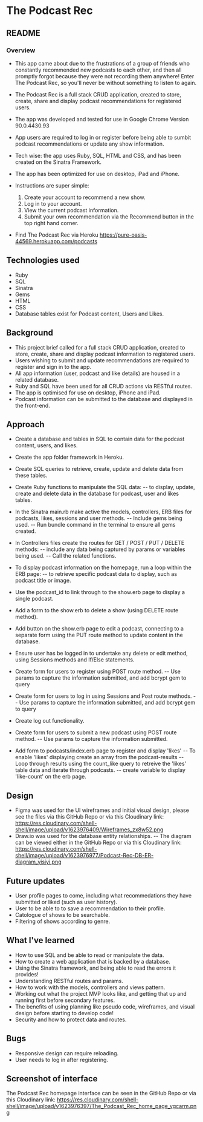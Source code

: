 # The Podcast Rec

## README

### Overview
- This app came about due to the frustrations of a group of friends who constantly recommended new podcasts to each other, and then all promptly forgot because they were not recording them anywhere! Enter The Podcast Rec, so you'll never be without something to listen to again.
- The Podcast Rec is a full stack CRUD application, created to store, create, share and display podcast recommendations for registered users.
- The app was developed and tested for use in Google Chrome Version 90.0.4430.93
- App users are required to log in or register before being able to sumbit podcast recommendations or update any show information.
- Tech wise: the app uses Ruby, SQL, HTML and CSS, and has been created on the Sinatra Framework.
- The app has been optimized for use on desktop, iPad and iPhone.
- Instructions are super simple: 
  1. Create your account to recommend a new show.
  2. Log in to your account.
  3. View the current podcast information.
  4. Submit your own recommendation via the Recommend button in the top right hand corner.
  
- Find The Podcast Rec via Heroku https://pure-oasis-44569.herokuapp.com/podcasts


## Technologies used
- Ruby
- SQL
- Sinatra 
- Gems
- HTML
- CSS
- Database tables exist for Podcast content, Users and Likes. 

## Background
- This project brief called for a full stack CRUD application, created to store, create, share and display podcast information to registered users.
- Users wishing to submit and update recommendations are required to register and sign in to the app.
- All app information (user, podcast and like details) are housed in a related database.
- Ruby and SQL have been used for all CRUD actions via RESTful routes.
- The app is optimised for use on desktop, iPhone and iPad.
- Podcast information can be submitted to the database and displayed in the front-end.

## Approach
- Create a database and tables in SQL to contain data for the podcast content, users, and likes.
- Create the app folder framework in Heroku.
- Create SQL queries to retrieve, create, update and delete data from these tables.

- Create Ruby functions to manipulate the SQL data:
-- to display, update, create and delete data in the database for podcast, user and likes tables.

- In the Sinatra main.rb make active the models, controllers, ERB files for podcasts, likes, sessions and user methods. 
-- Include gems being used.
-- Run bundle command in the terminal to ensure all gems created.

- In Controllers files create the routes for GET / POST / PUT / DELETE methods: 
-- include any data being captured by params or variables being used.
-- Call the related functions.

- To display podcast information on the homepage, run a loop within the ERB page:
-- to retrieve specific podcast data to display, such as podcast title or image.

- Use the podcast_id to link through to the show.erb page to display a single podcast.

- Add a form to the show.erb to delete a show (using DELETE route method).

- Add button on the show.erb page to edit a podcast, connecting to a separate form using the PUT route method to update content in the database.

- Ensure user has be logged in to undertake any delete or edit method, using Sessions methods and If/Else statements.

- Create form for users to register using POST route method.
-- Use params to capture the information submitted, and add bcrypt gem to query

- Create form for users to log in using Sessions and Post route methods.
-- Use params to capture the information submitted, and add bcrypt gem to query

- Create log out functionality.

- Create form for users to submit a new podcast using POST route method.
-- Use params to capture the information submitted.

- Add form to podcasts/index.erb page to register and display 'likes'
-- To enable 'likes' displaying create an array from the podcast-results
-- Loop through results using the count_like query to retreive the 'likes' table data and iterate through podcasts.
-- create variable to display 'like-count' on the erb page.
 

## Design
- Figma was used for the UI wireframes and initial visual design, please see the files via this GitHub Repo or via this Cloudinary link:
https://res.cloudinary.com/shell-shell/image/upload/v1623976409/Wireframes_zx8w52.png
- Draw.io was used for the database entity relationships. 
-- The diagram can be viewed either in the GitHub Repo or via this Cloudinary link: 
https://res.cloudinary.com/shell-shell/image/upload/v1623976977/Podcast-Rec-DB-ER-diagram_yisiyi.png


## Future updates
- User profile pages to come, including what recommedations they have submitted or liked (such as user history).
- User to be able to to save a recommendation to their profile.
- Catologue of shows to be searchable.
- Filtering of shows according to genre.


## What I've learned
- How to use SQL and be able to read or manipulate the data.
- How to create a web application that is backed by a database.
- Using the Sinatra framework, and being able to read the errors it provides!
- Understanding RESTful routes and params.
- How to work with the models, controllers and views pattern.
- Working out what the project MVP looks like, and getting that up and running first before secondary features.
- The benefits of using planning like pseudo code, wireframes, and visual design before starting to develop code!
- Security and how to protect data and routes.



## Bugs
- Responsive design can require reloading.
- User needs to log in after registering. 


## Screenshot of interface
The Podcast Rec homepage interface can be seen in the GitHub Repo or via this Cloudinary link: 
https://res.cloudinary.com/shell-shell/image/upload/v1623976397/The_Podcast_Rec_home_page_vgcarm.png